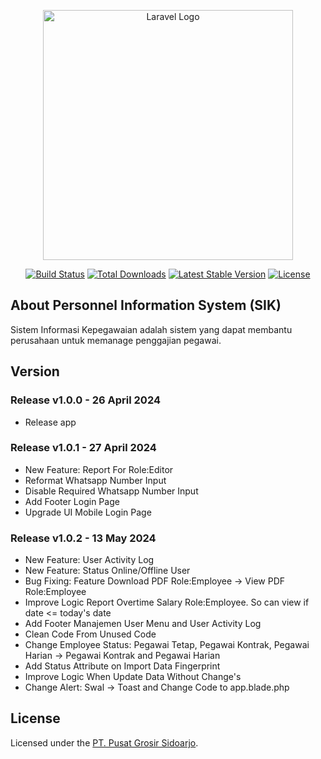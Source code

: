 <p align="center"><a href="https://sik.pusatgrosirsidoarjo.com" target="_blank"><img src="https://raw.githubusercontent.com/laravel/art/master/logo-lockup/5%20SVG/2%20CMYK/1%20Full%20Color/laravel-logolockup-cmyk-red.svg" width="400" alt="Laravel Logo"></a></p>

<p align="center">
<a href="https://github.com/laravel/framework/actions"><img src="https://github.com/laravel/framework/workflows/tests/badge.svg" alt="Build Status"></a>
<a href="https://packagist.org/packages/laravel/framework"><img src="https://img.shields.io/packagist/dt/laravel/framework" alt="Total Downloads"></a>
<a href="https://packagist.org/packages/laravel/framework"><img src="https://img.shields.io/packagist/v/laravel/framework" alt="Latest Stable Version"></a>
<a href="https://packagist.org/packages/laravel/framework"><img src="https://img.shields.io/packagist/l/laravel/framework" alt="License"></a>
</p>

## About Personnel Information System (SIK)

Sistem Informasi Kepegawaian adalah sistem yang dapat membantu perusahaan untuk memanage penggajian pegawai.

## Version

### Release **v1.0.0** - 26 April 2024

- Release app

### Release **v1.0.1** - 27 April 2024

- New Feature: Report For Role:Editor
- Reformat Whatsapp Number Input
- Disable Required Whatsapp Number Input
- Add Footer Login Page
- Upgrade UI Mobile Login Page

### Release **v1.0.2** - 13 May 2024

- New Feature: User Activity Log
- New Feature: Status Online/Offline User
- Bug Fixing: Feature Download PDF Role:Employee -> View PDF Role:Employee
- Improve Logic Report Overtime Salary Role:Employee. So can view if date <= today's date
- Add Footer Manajemen User Menu and User Activity Log
- Clean Code From Unused Code
- Change Employee Status: Pegawai Tetap, Pegawai Kontrak, Pegawai Harian -> Pegawai Kontrak and Pegawai Harian
- Add Status Attribute on Import Data Fingerprint
- Improve Logic When Update Data Without Change's
- Change Alert: Swal -> Toast and Change Code to app.blade.php

## License

Licensed under the [PT. Pusat Grosir Sidoarjo](https://pusatgrosirsidoarjo.com).
